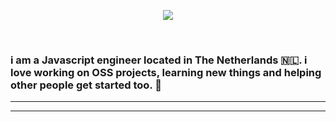 <p align="center">
  <img src="https://user-images.githubusercontent.com/42942538/132962354-0cb9ab18-260e-42f6-88a8-31a6de1f06f1.png"/>
 </p>
 
 <br>
 
 ### i am a Javascript engineer located in The Netherlands 🇳🇱. i love working on OSS projects, learning new things and helping other people get started too. 🚀
 
 
-----------




-----------
